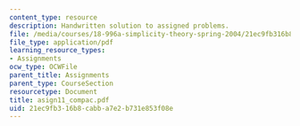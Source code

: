 ```yaml
---
content_type: resource
description: Handwritten solution to assigned problems.
file: /media/courses/18-996a-simplicity-theory-spring-2004/21ec9fb316b8cabba7e2b731e853f08e_asign11_compac.pdf
file_type: application/pdf
learning_resource_types:
- Assignments
ocw_type: OCWFile
parent_title: Assignments
parent_type: CourseSection
resourcetype: Document
title: asign11_compac.pdf
uid: 21ec9fb3-16b8-cabb-a7e2-b731e853f08e
---
```

